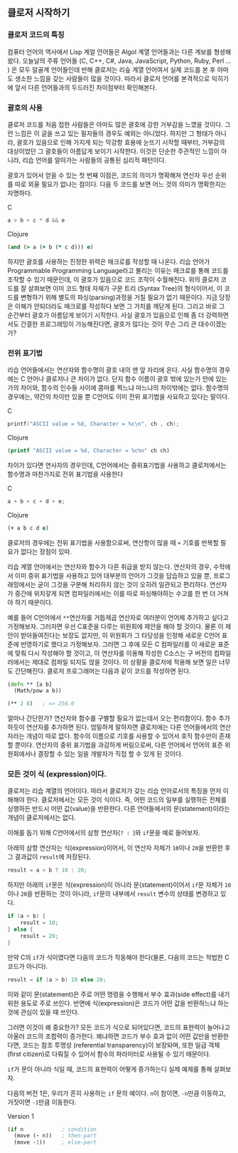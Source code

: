 ## 클로저 시작하기

### 클로저 코드의 특징

컴퓨터 언어의 역사에서 Lisp 계얼 언어들은 Algol 계열 언어들과는 다른 계보를 형셩해왔다. 오늘날의 주류 언어들 (C, C++, C#, Java, JavaScript, Python, Ruby, Perl ... ) 은 모두 알골계 언어들인데 반해 클로저는 리슾 계열 언어여서 실제 코드를 본 후 아마도 생소한 느낌을 갖는 사람들이 많을 것이다. 따라서 클로저 언어를 본격적으로 익히기에 앞서 다른 언어들과의 두드러진 차이점부터 확인해본다.



### 괄호의 사용

클로저 코드를 처음 접한 사람들은 아마도 많은 괄호에 강한 거부감을 느꼈을 것이다. 그런 느낌은 이 글을 쓰고 있는 필자들의 경우도 예외는 아니었다. 하지만 그 형태가 아니라, 괄호가 있음으로 인해 가지게 되는 막강항 효용에 눈뜨기 시작할 때부터, 거부감의 대상이었던 그 괄호들이 아름답게 보이기 시작한다. 이것은 단순한 주관적인 느낌이 아니라, 리습 언어를 알아가는 사람들의 공통된 심리적 패턴이다.



괄호가 있어서 얻을 수 있는 첫 번째 이점은, 코드의 의미가 명확해져 연산자 우선 순위를 따로 외울 필요가 없나는 점이다. 다음 두 코드를 보면 어느 것의 의미가 명확한지는 자명하다.

C

```c
a > b + c * d && e
```

Clojure

```clojure
(and (> a (+ b (* c d))) e)
```

하지만 괄호를 사용하는 진정한 위력은 매크로를 작성할 때 나온다. 리습 언어가 Programmable Programming Language라고 불리는 이유는 매크로를 통해 코드를 조작할 수 있기 때문인데, 이 괄호가 있음으로 코드 조작이 수월해진다. 위의 클로저 코드를 잘 살펴보면 이미 코드 형태 자체가 구문 트리 (Syntax Tree)의 형식이어서, 이 코드를 변형하기 위해 별도의 파싱(parsing)과정을 거칠 필요가 없기 때문이다. 지금 당장은 이해가 안되더라도 매크로를 작성하다 보면 그 가치를 깨닫게 된다. 그리고 바로 그 순간부터 괄호가 아름답게 보이기 시작한다. 사실 괄호가 있음으로 인해 좀 더 강력하면서도 간결한 프로그래밍이 가능해진다면, 괄호가 많다는 것이 무슨 그리 큰 대수이겠는가?

### 전위 표기법

리습 언어들에서는 연산자와 함수명이 괄호 내의 맨 앞 자리에 온다. 사실 함수명의 경우에는 C 언어나 클로저나 큰 차이가 없다. 단지 함수 이름이 괄호 밖에 있는가 안에 있는가의 차이와, 함수의 인수들 사이에 콤마를 찍느냐 마느냐의 차이밖에는 없다. 함수명의 경우에는, 약간의 차이만 있을 뿐 C언어도 이미 전위 표기법을 사요하고 있다는 말이다.

C

```c
printf("ASCII value = %d, Character = %c\n", ch , ch);
```

Clojure

```clojure
(printf "ASCII value = %d, Character = %c%n" ch ch)
```

차이가 있다면 연사자의 경우인데, C언어에서는 중위표기법을 사용하고 클로저에서는 함수명과 마찬가지로 전위 표기법을 사용한다

C

```c
a + b + c + d + e;
```

Clojure

```clojure
(+ a b c d e)
```

클로저의 경우에는 전위 표기법을 사용함으로써, 연산항이 많을 때 `+` 기호를 반복할 필요가 없다는 장점이 있따.

리습 계열 언어에서는 연산자와 함수가 다른 취급을 받지 않는다. 연산자의 경우, 수학에서 이미 중위 표기법을 사용하고 있어 대부분의 언어가 그것을 답습하고 있을 뿐, 프로그래밍에서는 굳이 그것을 구분해 처리하지 않는 것이 오히려 일관되고 편리하다. 연산자가 중간에 위치갛게 되면 컴파일러에서는 이를 따로 파싱해야하는 수고를 한 번 더 거쳐야 하기 때문이다.

예를 들어 C언어에서 `**`연산자를 거듭제곱 연산자로 여러분이 언어체 추가하고 싶다고 가정해보자. 그러자면 우선 C표준을 다루는 위원회에 제안을 해야 할 것이다. 물론 이 제안이 받아들여진다는 보장도 없지만, 이 위원회가 그 타당성을 인정해 새로운 C언어 표준에 반영하기로 했다고 가정해보자. 그러면 그 후에 모든 C 컴파일러를 이 새로운 표준에 맞춰 다시 작성해야 할 것이고, 이 연산자를 이용해 작성한 C소스는 구 버전의 컴파일러에서는 제대로 컴파일 되지도 않을 것이다. 이 상황을 클로저에 적용해 보면 일은 너무도 간단해진다. 클로저 프로그래머는 다음과 같이 코드를 작성하면 된다.

```clojure
(defn ** [a b]
  (Math/pow a b))

(** 2 8)   ; => 256.0
```

얼마나 간단한가? 연산자와 함수를 구별할 필요가 없는데서 오는 편리함이다. 함수 추가하듯이 연산자를 추가하면 된다. 엄밀하게 말하자면 클로저에는 다른 언어들에서의 연산자라는 개념이 따로 없다. 함수의 이름으로 기호를 사용할 수 있어서 호직 함수만이 존재할 뿐이다. 연산자의 중위 표기법을 과감하게 버림으로써, 다른 언어에서 언어의 표준 위원회에서나 결장할 수 있는 일을 개발자가 직접 할 수 있게 된 것이다.



### 모든 것이 식 (expression)이다.

클로저는 리습 계열의 언어이다. 따라서 클로저가 갖는 리습 언어로서의 특징을 먼저 이해해야 한다. 클로저에서는 모든 것이 식이다. 즉, 어떤 코드의 일부를 실행하든 전체를 싱행하든 반드시 어떤 값(value)을 반환한다. 다른 언어들에서의 문(statement)이라는 개념이 클로저에서는 없다.

이해를 돕기 위해 C언어에서의 삼항 연산자(`? : `)와 `if`문을 예로 들어보자.

아래의 삼항 연산자는 식(expression)이어서, 이 연산자 자체가 `10`이나 `20`을 반환한 후 그 결과값이 `result`에 저장된다.

```c
result = a > b ? 10 : 20;
```

하지만 아래의 `if`문은 식(expression)이 아니라 문(statement)이어서 `if`문 자체가 `10`이나 `20`을 반환하는 것이 아니라, `if`문의 내부에서 `result` 변수의 상태를 변경하고 있다.

```c
if (a > b) {
    result = 10;
} else {
    result = 20;
}
```

만약 C의 `if`가 식이였다면 다음의 코드가 작동해야 한다(물론, 다음의 코드는 적법한 C 코드가 아니다).

```c
result = if (a > b) 10 else 20;
```

이와 같이 문(statement)은 주로 어떤 명령을 수행해서 부수 효과(side effect)를 내기 위한 용도로 주로 쓰인다. 반면에 식(expression)은 코드가 어떤 값을 반환하느냐 하는 것에 관심이 있을 때 쓰인다.

그러면 이것이 왜 중요한가? 모든 코드가 식으로 되어있다면, 코드의 표현력이 늘어나고 아울러 코드의 조합력이 증가한다. 왜냐하면 코드가 부수 효과 없이 어떤 값만을 반환한다면, 코드는 참조 투명성 (referential transparency)이 보장돠며, 또한 일급 객체(first citizen)로 다뤄질 수 있어서 함수의 파라미터로 사용될 수 있기 때문이다.

`if`가 문이 아니라 식일 때, 코드의 표현력이 어떻게 증가하는디 실제 예제를 통해 살펴보자.

다음의 버전 1은, 우리가 흔히 사용하는 `if` 문의 예이다. `n`이 참이면, `-n`만큼 이동하고, 거짓이면 `-1`만큼 이동한다.

Version 1

```clojure
(if n            ; condition
  (move (- n))   ; then-part
  (move -1))     ; else-part
```

